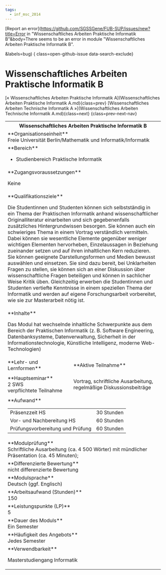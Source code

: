 ```yaml
---
tags:
  - inf_msc_2014
---
```

[Report an error](https://github.com/SGSSGene/FUB-SUP/issues/new?title=Error in "Wissenschaftliches Arbeiten Praktische Informatik B"&body=There seems to be an error in module "Wissenschaftliches Arbeiten Praktische Informatik B".

<Describe here a slightly more detailed description of what is wrong>&labels=bug)
{ class=open-github-issue data-search-exclude}

# Wissenschaftliches Arbeiten Praktische Informatik B

[« Wissenschaftliches Arbeiten Praktische Informatik A](Wissenschaftliches Arbeiten Praktische Informatik A.md){class=prev}
[Wissenschaftliches Arbeiten Technische Informatik A »](Wissenschaftliches Arbeiten Technische Informatik A.md){class=next}
{class=prev-next-nav}

<table markdown id="moduledesc">
<tr markdown class="moduledesc_head"><th colspan="2">Wissenschaftliches Arbeiten Praktische Informatik B </th></tr>
<tr markdown><td colspan="2">**Organisationseinheit**   <br>Freie Universität Berlin/Mathematik und Informatik/Informatik</td></tr>

<tr markdown><td colspan="2">**Bereich**<br>


- Studienbereich Praktische Informatik

</td></tr>

<tr markdown><td colspan="2">**Zugangsvoraussetzungen** <br>

Keine


</td></tr>
<tr markdown><td colspan="2">**Qualifikationsziele**    <br>

Die Studentinnen und Studenten können sich selbstständig in ein Thema der
Praktischen Informatik anhand wissenschaftlicher Originalliteratur
einarbeiten und sich gegebenenfalls zusätzliches Hintergrundwissen besorgen.
Sie können auch ein schwieriges Thema in einem Vortrag verständlich
vermitteln. Dabei können sie wesentliche Elemente gegenüber weniger
wichtigen Elementen hervorheben, Einzelaussagen in Beziehung zueinander
setzen und auf ihren inhaltlichen Kern reduzieren. Sie können geeignete
Darstellungsformen und Medien bewusst auswählen und einsetzen. Sie sind dazu
bereit, bei Unklarheiten Fragen zu stellen, sie können sich an einer
Diskussion über wissenschaftliche Fragen beteiligen und können in sachlicher
Weise Kritik üben. Gleichzeitig erwerben die Studentinnen und Studenten
vertiefte Kenntnisse in einem speziellen Thema der Informatik und werden auf
eigene Forschungsarbeit vorbereitet, wie sie zur Masterarbeit nötig ist.


</td></tr>
<tr markdown><td colspan="2">**Inhalte**                <br>

Das Modul hat wechselnde inhaltliche Schwerpunkte aus dem Bereich der
Praktischen Informatik (z. B. Software Engineering, Datenbanksysteme,
Datenverwaltung, Sicherheit in der Informationstechnologie, Künstliche
Intelligenz, moderne Web-Technologien)


</td></tr>

<tr markdown><td>**Lehr- und Lernformen**</td><td>**Aktive Teilnahme**</td></tr>
<tr markdown><td> **Hauptseminar** <br>2 SWS <br> verpflichtete Teilnahme</td><td>

Vortrag, schriftliche Ausarbeitung, regelmäßige Diskussionsbeiträge
</td></tr>
<tr markdown><td colspan="2">**Aufwand**                <br>
<table class="aufwand_table">
<tr><td>Präsenzzeit HS</td><td>30 Stunden</td></tr>
<tr><td>Vor- und Nachbereitung HS</td><td>60 Stunden</td></tr>
<tr><td>Prüfungsvorbereitung und Prüfung</td><td>60 Stunden</td></tr>
</table>

</td></tr>
<tr markdown><td colspan="2">**Modulprüfung**             <br>Schriftliche Ausarbeitung (ca. 4 500 Wörter) mit mündlicher Präsentation
(ca. 45 Minuten);


</td></tr>
<tr markdown><td colspan="2">**Differenzierte Bewertung** <br>nicht differenzierte Bewertung

</td></tr>
<tr markdown><td colspan="2">**Modulsprache**             <br>Deutsch (ggf. Englisch)</td></tr>
<tr markdown><td colspan="2">**Arbeitsaufwand (Stunden)** <br>150</td></tr>
<tr markdown><td colspan="2">**Leistungspunkte (LP)**     <br>5</td></tr>
<tr markdown><td colspan="2">**Dauer des Moduls**         <br>Ein Semester</td></tr>
<tr markdown><td colspan="2">**Häufigkeit des Angebots**  <br>Jedes Semester</td></tr>
<tr markdown><td colspan="2">**Verwendbarkeit**           <br>

Masterstudiengang Informatik


</td></tr>

</table>
